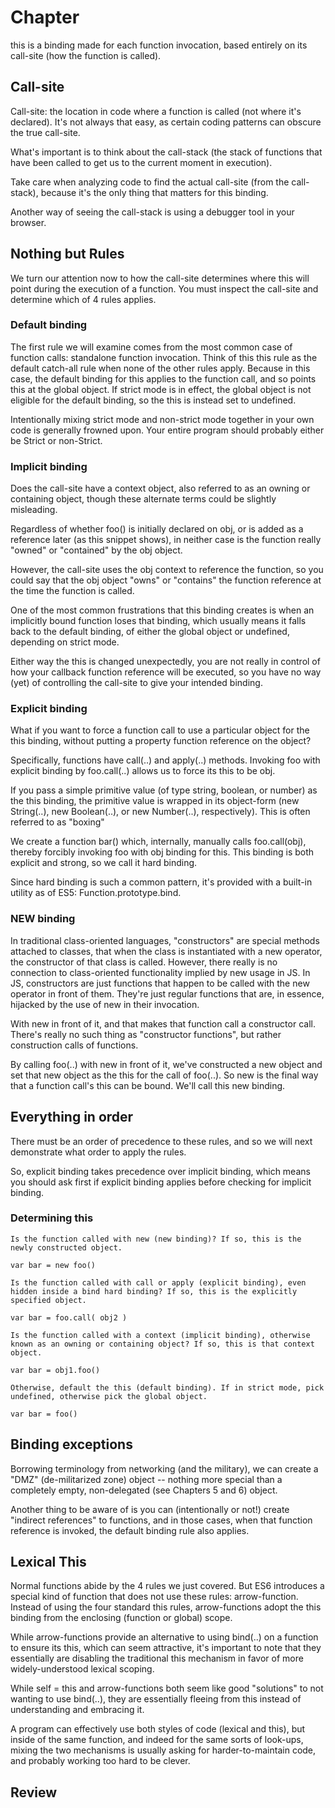 # Chapter 
this is a binding made for each function invocation, based entirely on its call-site (how the function is called).

## Call-site
Call-site: the location in code where a function is called (not where it's declared). It's not always that easy, as certain coding patterns can obscure the true call-site.

What's important is to think about the call-stack (the stack of functions that have been called to get us to the current moment in execution). 

Take care when analyzing code to find the actual call-site (from the call-stack), because it's the only thing that matters for this binding.

Another way of seeing the call-stack is using a debugger tool in your browser.

## Nothing but Rules
We turn our attention now to how the call-site determines where this will point during the execution of a function. You must inspect the call-site and determine which of 4 rules applies. 

### Default binding
The first rule we will examine comes from the most common case of function calls: standalone function invocation. Think of this this rule as the default catch-all rule when none of the other rules apply.
Because in this case, the default binding for this applies to the function call, and so points this at the global object. If strict mode is in effect, the global object is not eligible for the default binding, so the this is instead set to undefined.

Intentionally mixing strict mode and non-strict mode together in your own code is generally frowned upon. Your entire program should probably either be Strict or non-Strict.

### Implicit binding
Does the call-site have a context object, also referred to as an owning or containing object, though these alternate terms could be slightly misleading.

Regardless of whether foo() is initially declared on obj, or is added as a reference later (as this snippet shows), in neither case is the function really "owned" or "contained" by the obj object.

However, the call-site uses the obj context to reference the function, so you could say that the obj object "owns" or "contains" the function reference at the time the function is called.

One of the most common frustrations that this binding creates is when an implicitly bound function loses that binding, which usually means it falls back to the default binding, of either the global object or undefined, depending on strict mode.

Either way the this is changed unexpectedly, you are not really in control of how your callback function reference will be executed, so you have no way (yet) of controlling the call-site to give your intended binding.

### Explicit binding
What if you want to force a function call to use a particular object for the this binding, without putting a property function reference on the object?

Specifically, functions have call(..) and apply(..) methods.  Invoking foo with explicit binding by foo.call(..) allows us to force its this to be obj.

If you pass a simple primitive value (of type string, boolean, or number) as the this binding, the primitive value is wrapped in its object-form (new String(..), new Boolean(..), or new Number(..), respectively). This is often referred to as "boxing"

We create a function bar() which, internally, manually calls foo.call(obj), thereby forcibly invoking foo with obj binding for this. This binding is both explicit and strong, so we call it hard binding.

Since hard binding is such a common pattern, it's provided with a built-in utility as of ES5: Function.prototype.bind.

### NEW binding
In traditional class-oriented languages, "constructors" are special methods attached to classes, that when the class is instantiated with a new operator, the constructor of that class is called. However, there really is no connection to class-oriented functionality implied by new usage in JS.  In JS, constructors are just functions that happen to be called with the new operator in front of them. They're just regular functions that are, in essence, hijacked by the use of new in their invocation.

With new in front of it, and that makes that function call a constructor call. There's really no such thing as "constructor functions", but rather construction calls of functions.

By calling foo(..) with new in front of it, we've constructed a new object and set that new object as the this for the call of foo(..).
So new is the final way that a function call's this can be bound. We'll call this new binding.

## Everything in order
There must be an order of precedence to these rules, and so we will next demonstrate what order to apply the rules.

So, explicit binding takes precedence over implicit binding, which means you should ask first if explicit binding applies before checking for implicit binding.

### Determining this

```
Is the function called with new (new binding)? If so, this is the newly constructed object.

var bar = new foo()

Is the function called with call or apply (explicit binding), even hidden inside a bind hard binding? If so, this is the explicitly specified object.

var bar = foo.call( obj2 )

Is the function called with a context (implicit binding), otherwise known as an owning or containing object? If so, this is that context object.

var bar = obj1.foo()

Otherwise, default the this (default binding). If in strict mode, pick undefined, otherwise pick the global object.

var bar = foo()
```

## Binding exceptions
Borrowing terminology from networking (and the military), we can create a "DMZ" (de-militarized zone) object -- nothing more special than a completely empty, non-delegated (see Chapters 5 and 6) object.

Another thing to be aware of is you can (intentionally or not!) create "indirect references" to functions, and in those cases, when that function reference is invoked, the default binding rule also applies.

## Lexical This
Normal functions abide by the 4 rules we just covered. But ES6 introduces a special kind of function that does not use these rules: arrow-function. Instead of using the four standard this rules, arrow-functions adopt the this binding from the enclosing (function or global) scope.

While arrow-functions provide an alternative to using bind(..) on a function to ensure its this, which can seem attractive, it's important to note that they essentially are disabling the traditional this mechanism in favor of more widely-understood lexical scoping. 

While self = this and arrow-functions both seem like good "solutions" to not wanting to use bind(..), they are essentially fleeing from this instead of understanding and embracing it.

A program can effectively use both styles of code (lexical and this), but inside of the same function, and indeed for the same sorts of look-ups, mixing the two mechanisms is usually asking for harder-to-maintain code, and probably working too hard to be clever.

## Review